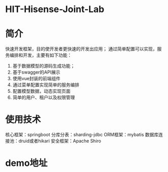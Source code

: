 # HIT-Hisense-Joint-Lab

# 简介
快速开发框架，目的使开发者更快速的开发出应用；
通过简单配置可以实现，服务编排和开发，主要有如下功能：

1. 基于数据模型的源码生成功能；
2. 基于swagger的API展示
3. 使用vue封装的前端组件
4. 通过菜单配置实现简单的服务编排
5. 配置模型数据，动态实现页面
6. 简单的用户、租户以及权限管理

# 使用技术
核心框架：springboot
分库分表：sharding-jdbc
ORM框架：mybatis
数据库连接池：druid或者hikari
安全框架：Apache Shiro

# demo地址
